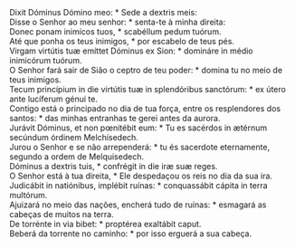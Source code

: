 <div class="dropcap text-justify">Dixit Dóminus Dómino meo: * Sede a dextris meis:</div>
<div class="dropcap text-justify">Disse o Senhor ao meu senhor: * senta-te à minha direita:</div>
<div class="text-justify">Donec ponam inimícos tuos, * scabéllum pedum tuórum.</div>
<div class="text-justify">Até que ponha os teus inimigos, * por escabelo de teus pés.</div>
<div class="text-justify">Virgam virtútis tuæ emíttet Dóminus ex Sion: * domináre in médio inimicórum tuórum.</div>
<div class="text-justify">O Senhor fará sair de Sião o ceptro de teu poder: * domina tu no meio de teus inimigos.</div>
<div class="text-justify">Tecum princípium in die virtútis tuæ in splendóribus sanctórum: * ex útero ante lucíferum génui te.</div>
<div class="text-justify">Contigo está o principado no dia de tua força, entre os resplendores dos santos: * das minhas entranhas te gerei antes da aurora.</div>
<div class="text-justify">Jurávit Dóminus, et non pœnitébit eum: * Tu es sacérdos in ætérnum secúndum órdinem Melchísedech.</div>
<div class="text-justify">Jurou o Senhor e se não arrependerá: * tu és sacerdote eternamente, segundo a ordem de Melquisedech.</div>
<div class="text-justify">Dóminus a dextris tuis, * confrégit in die iræ suæ reges.</div>
<div class="text-justify">O Senhor está à tua direita, * Ele despedaçou os reis no dia da sua ira.</div>
<div class="text-justify">Judicábit in natiónibus, implébit ruínas: * conquassábit cápita in terra multórum.</div>
<div class="text-justify">Ajuizará no meio das nações, encherá tudo de ruínas: * esmagará as cabeças de muitos na terra.</div>
<div class="text-justify">De torrénte in via bibet: * proptérea exaltábit caput.</div>
<div class="text-justify">Beberá da torrente no caminho: * por isso erguerá a sua cabeça.</div>

